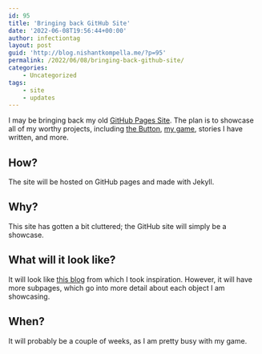 ```yaml
---
id: 95
title: 'Bringing back GitHub Site'
date: '2022-06-08T19:56:44+00:00'
author: infectiontag
layout: post
guid: 'http://blog.nishantkompella.me/?p=95'
permalink: /2022/06/08/bringing-back-github-site/
categories:
    - Uncategorized
tags:
    - site
    - updates
---
```


I may be bringing back my old [GitHub Pages Site](http://nishantkdtech.github.io). The plan is to showcase all of my worthy projects, including [the Button](http://button.nishantkompella.me), [my game](http://blog.nishantkompella.me/2022/06/06/game-update/), stories I have written, and more.

## How?

The site will be hosted on GitHub pages and made with Jekyll.

## Why?

This site has gotten a bit cluttered; the GitHub site will simply be a showcase.

## What will it look like?

It will look like [this blog](https://gabrieldwu.github.io/) from which I took inspiration. However, it will have more subpages, which go into more detail about each object I am showcasing.

## When?

It will probably be a couple of weeks, as I am pretty busy with my game.